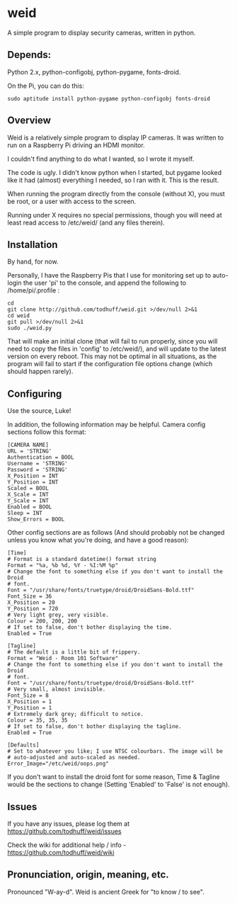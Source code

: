 # weid
A simple program to display security cameras, written in python.

## Depends:
Python 2.x, python-configobj, python-pygame, fonts-droid.

On the Pi, you can do this:
```
sudo aptitude install python-pygame python-configobj fonts-droid 
```
## Overview
Weid is a relatively simple program to display IP cameras.
It was written to run on a Raspberry Pi driving an HDMI monitor.

I couldn't find anything to do what I wanted, so I wrote it myself.

The code is ugly. I didn't know python when I started, but pygame looked
like it had (almost) everything I needed, so I ran with it. This is the result.

When running the program directly from the console (without X), you must
be root, or a user with access to the screen.

Running under X requires no special permissions, though you
will need at least read access to /etc/weid/ (and any files therein).

## Installation
By hand, for now.

Personally, I have the Raspberry Pis that I use for monitoring set up to
auto-login the user 'pi' to the console, and append the following to 
/home/pi/.profile :
```
cd
git clone http://github.com/todhuff/weid.git >/dev/null 2>&1
cd weid
git pull >/dev/null 2>&1
sudo ./weid.py
```
That will make an initial clone (that will fail to run properly, since you
will need to copy the files in 'config' to /etc/weid/), and will update
to the latest version on every reboot. This may not be optimal in all
situations, as the program will fail to start if the configuration file options
change (which should happen rarely).

## Configuring
Use the source, Luke!

In addition, the following information may be helpful.
Camera config sections follow this format:

```
[CAMERA NAME]
URL = 'STRING'
Authentication = BOOL
Username = 'STRING'
Password = 'STRING'
X_Position = INT
Y_Position = INT
Scaled = BOOL
X_Scale = INT
Y_Scale = INT
Enabled = BOOL
Sleep = INT
Show_Errors = BOOL
```

Other config sections are as follows (And should probably not be changed
unless you know what you're doing, and have a good reason):

```
[Time]
# Format is a standard datetime() format string
Format = "%a, %b %d, %Y - %I:%M %p"
# Change the font to something else if you don't want to install the Droid
# font.
Font = "/usr/share/fonts/truetype/droid/DroidSans-Bold.ttf"
Font_Size = 36
X_Position = 20
Y_Position = 720
# Very light grey, very visible.
Colour = 200, 200, 200
# If set to false, don't bother displaying the time.
Enabled = True

[Tagline]
# The default is a little bit of frippery.
Format = "Weid - Room 101 Software"
# Change the font to something else if you don't want to install the Droid
# font.
Font = "/usr/share/fonts/truetype/droid/DroidSans-Bold.ttf"
# Very small, almost invisible.
Font_Size = 8
X_Position = 1
Y_Position = 1
# Extremely dark grey; difficult to notice.
Colour = 35, 35, 35
# If set to false, don't bother displaying the tagline.
Enabled = True

[Defaults]
# Set to whatever you like; I use NTSC colourbars. The image will be
# auto-adjusted and auto-scaled as needed.
Error_Image="/etc/weid/oops.png"
```

If you don't want to install the droid font for some reason, Time & Tagline
would be the sections to change (Setting 'Enabled' to 'False' is not enough).


## Issues
If you have any issues, please log them at https://github.com/todhuff/weid/issues

Check the wiki for additional help / info - https://github.com/todhuff/weid/wiki

## Pronunciation, origin, meaning, etc.
Pronounced "W-ay-d". Weid is ancient Greek for "to know / to see".
